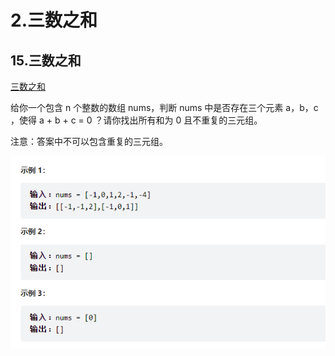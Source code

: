# 2.三数之和

## 15.三数之和

[三数之和](https://leetcode.cn/problems/3sum/)  

给你一个包含 n 个整数的数组 nums，判断 nums 中是否存在三个元素 a，b，c ，使得 a + b + c = 0 ？请你找出所有和为 0 且不重复的三元组。

注意：答案中不可以包含重复的三元组。

![15](./images/15.png)